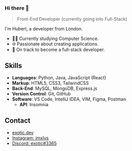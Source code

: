 ### Hi there 👋
> Front-End Developer (currently going into Full-Stack)

I'm Hubert, a developer from London.

   - 👨‍🎓 Currently studying Computer Science.
   - 🌐 Passionate about creating applications.
   - 🎯 On track to become a full-stack developer.

## Skills

   - **Languages**: Python, Java, JavaScript (React)
   - **Markup**: HTML5, CSS3, TailwindCSS
   - **Back-End**: MySQL, MongoDB, Express.js
   - **Version Control**: Git, GitHub
   - **Software**: VS Code, IntelliJ IDEA, VIM, Figma, Postman
      - **API**: Insomnia

## Contact
   - [exotic.dev](https://www.exotic.dev/)
   - [Instagram: imxlvs](https://www.instagram.com/imxlvs/) 
   - [Discord: exotic#3365](./)

    
<!--
**imexotic/imexotic** is a ✨ _special_ ✨ repository because its `README.md` (this file) appears on your GitHub profile.

Here are some ideas to get you started:

- 🔭 I’m currently working on ...
- 🌱 I’m currently learning ...
- 👯 I’m looking to collaborate on ...
- 🤔 I’m looking for help with ...
- 💬 Ask me about ...
- 📫 How to reach me: ...
- 😄 Pronouns: ...
- ⚡ Fun fact: ...
-->
